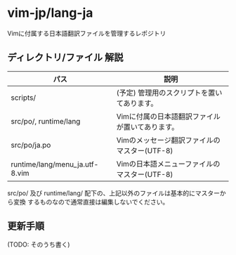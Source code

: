# vim-jp/lang-ja

Vimに付属する日本語翻訳ファイルを管理するレポジトリ

## ディレクトリ/ファイル 解説

パス |説明
-----|-----
scripts/ |(予定) 管理用のスクリプトを置いてあります。
src/po/, runtime/lang |Vimに付属の日本語翻訳ファイルが置いてあります。
src/po/ja.po |Vimのメッセージ翻訳ファイルのマスター(UTF-8)
runtime/lang/menu\_ja.utf-8.vim |Vimの日本語メニューファイルのマスター(UTF-8)

src/po/ 及び runtime/lang/ 配下の、上記以外のファイルは基本的にマスターから変換
するものなので通常直接は編集しないでください。

## 更新手順

(TODO: そのうち書く)
